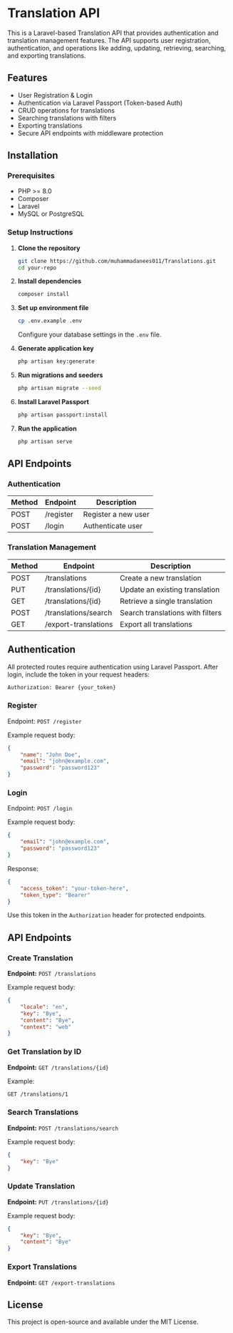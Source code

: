 
# Translation API

This is a Laravel-based Translation API that provides authentication and translation management features. The API supports user registration, authentication, and operations like adding, updating, retrieving, searching, and exporting translations.

## Features
- User Registration & Login
- Authentication via Laravel Passport (Token-based Auth)
- CRUD operations for translations
- Searching translations with filters
- Exporting translations
- Secure API endpoints with middleware protection

## Installation
### Prerequisites
- PHP >= 8.0
- Composer
- Laravel
- MySQL or PostgreSQL

### Setup Instructions
1. **Clone the repository**
   ```sh
   git clone https://github.com/muhammadanees011/Translations.git
   cd your-repo
   ```

2. **Install dependencies**
   ```sh
   composer install
   ```

3. **Set up environment file**
   ```sh
   cp .env.example .env
   ```
   Configure your database settings in the `.env` file.

4. **Generate application key**
   ```sh
   php artisan key:generate
   ```

5. **Run migrations and seeders**
   ```sh
   php artisan migrate --seed
   ```

6. **Install Laravel Passport**
   ```sh
   php artisan passport:install
   ```

7. **Run the application**
   ```sh
   php artisan serve
   ```

## API Endpoints

### Authentication
| Method | Endpoint   | Description          |
|--------|-----------|----------------------|
| POST   | /register | Register a new user  |
| POST   | /login    | Authenticate user    |

### Translation Management
| Method | Endpoint                  | Description                         |
|--------|---------------------------|-------------------------------------|
| POST   | /translations             | Create a new translation           |
| PUT    | /translations/{id}        | Update an existing translation     |
| GET    | /translations/{id}        | Retrieve a single translation      |
| POST   | /translations/search      | Search translations with filters   |
| GET    | /export-translations      | Export all translations            |

## Authentication
All protected routes require authentication using Laravel Passport. After login, include the token in your request headers:

```sh
Authorization: Bearer {your_token}
```
### Register
Endpoint: `POST /register`

Example request body:
```json
{
    "name": "John Doe",
    "email": "john@example.com",
    "password": "password123"
}
```

### Login
Endpoint: `POST /login`

Example request body:
```json
{
    "email": "john@example.com",
    "password": "password123"
}
```
Response:
```json
{
    "access_token": "your-token-here",
    "token_type": "Bearer"
}
```
Use this token in the `Authorization` header for protected endpoints.

## API Endpoints

### Create Translation
**Endpoint:** `POST /translations`

Example request body:
```json
{
    "locale": "en",
    "key": "Bye",
    "content": "Bye",
    "context": "web"
}
```

### Get Translation by ID
**Endpoint:** `GET /translations/{id}`

Example:
```sh
GET /translations/1
```

### Search Translations
**Endpoint:** `POST /translations/search`

Example request body:
```json
{
    "key": "Bye"
}
```

### Update Translation
**Endpoint:** `PUT /translations/{id}`

Example request body:
```json
{
    "key": "Bye",
    "content": "Bye"
}
```

### Export Translations
**Endpoint:** `GET /export-translations`

## License
This project is open-source and available under the MIT License.


